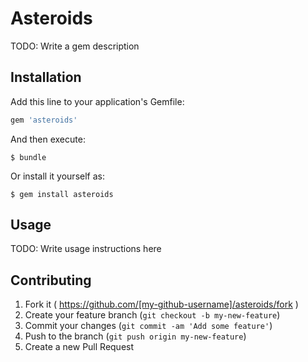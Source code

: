 # Asteroids

TODO: Write a gem description

## Installation

Add this line to your application's Gemfile:

```ruby
gem 'asteroids'
```

And then execute:

    $ bundle

Or install it yourself as:

    $ gem install asteroids

## Usage

TODO: Write usage instructions here

## Contributing

1. Fork it ( https://github.com/[my-github-username]/asteroids/fork )
2. Create your feature branch (`git checkout -b my-new-feature`)
3. Commit your changes (`git commit -am 'Add some feature'`)
4. Push to the branch (`git push origin my-new-feature`)
5. Create a new Pull Request
